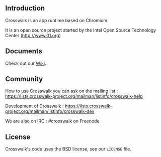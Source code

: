 ## Introduction
Crosswalk is an app runtime based on Chromium.

It is an open source project started by the Intel Open Source Technology Center
(http://www.01.org)

## Documents

Check out our [Wiki](http://crosswalk-project.org/#wiki).

## Community

How to use Crosswalk you can ask on the mailing list : https://lists.crosswalk-project.org/mailman/listinfo/crosswalk-help

Development of Crosswalk : https://lists.crosswalk-project.org/mailman/listinfo/crosswalk-dev

We are also on IRC : #crosswalk on Freenode

## License

Crosswalk's code uses the BSD license, see our `LICENSE` file.
